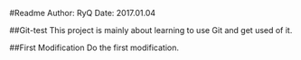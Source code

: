 #Readme
Author: RyQ
Date: 2017.01.04

##Git-test
This project is mainly about learning to use Git and get used of it.

##First Modification
Do the first modification.
